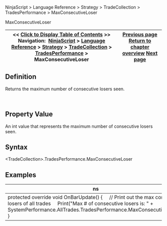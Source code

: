 ﻿
NinjaScript \> Language Reference \> Strategy \> TradeCollection \> TradesPerformance \> MaxConsecutiveLoser

MaxConsecutiveLoser

| \<\< [Click to Display Table of Contents](maxconsecutiveloser.md) \>\> **Navigation:**     [NinjaScript](ninjascript.md) \> [Language Reference](language_reference_wip.md) \> [Strategy](strategy.md) \> [TradeCollection](tradecollection.md) \> [TradesPerformance](tradesperformance.md) \> MaxConsecutiveLoser | [Previous page](longestflatperiod.md) [Return to chapter overview](tradesperformance.md) [Next page](maxconsecutivewinner.md) |
| --- | --- |
## Definition
Returns the maximum number of consecutive losers seen.  

 
## Property Value
An int value that represents the maximum number of consecutive losers seen.
 
## Syntax
\<TradeCollection\>.TradesPerformance.MaxConsecutiveLoser

## 
## Examples

| ns |
| --- |
| protected override void OnBarUpdate() {      // Print out the max consecutive losers of all trades      Print("Max \# of consecutive losers is: " \+ SystemPerformance.AllTrades.TradesPerformance.MaxConsecutiveLoser); } |

